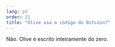 ```yaml
---
lang: pt
order: 21
title: "Olive usa o código do Bitcoin?"
---
```


Não. Olive é escrito inteiramente do zero.
